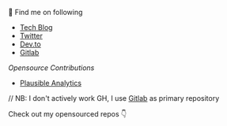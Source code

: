 👋 Find me on following

- [Tech Blog](https://tckb.tgrthi.me?ref=ghprofile)
- [Twitter](https://twitter.com/this_is_tckb)
- [Dev.to](https://dev.to/this_is_tckb)
- [Gitlab](https://gitlab.com/tckb1)


*Opensource Contributions*

- [Plausible Analytics](https://github.com/plausible/analytics/commits?author=tckb)


// NB: I don't actively work GH, I use [Gitlab](https://gitlab.com/tckb1) as primary repository

Check out my opensourced repos 👇
